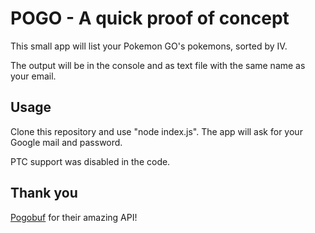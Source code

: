 # POGO - A quick proof of concept

This small app will list your Pokemon GO's pokemons, sorted by IV.

The output will be in the console and as text file with the same name as your email.

## Usage

Clone this repository and use "node index.js". The app will ask for your Google mail and password.

PTC support was disabled in the code.

## Thank you
[Pogobuf](https://github.com/cyraxx/pogobuf) for their amazing API!